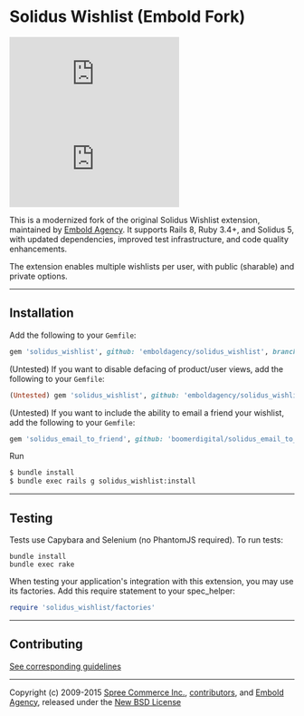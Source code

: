 # Solidus Wishlist (Embold Fork)

[![Build and Deploy](https://embold.net/api/github/badge/workflow-status.php?repo=solidus_wishlistworkflowrelease.yml&workflow=build-and-deploy.yml)](https://github.com/emboldagency/solidus_wishlistworkflowrelease.yml/actions/workflows/build-and-deploy.yml) <!--
-->![Semantic Versioning](https://embold.net/api/github/badge/semver.php?repo=solidus_wishlistworkflowrelease.yml&)

This is a modernized fork of the original Solidus Wishlist extension, maintained by [Embold Agency](https://embold.com/). It supports Rails 8, Ruby 3.4+, and Solidus 5, with updated dependencies, improved test infrastructure, and code quality enhancements.

The extension enables multiple wishlists per user, with public (sharable) and private options.

---

## Installation

Add the following to your `Gemfile`:
```ruby
gem 'solidus_wishlist', github: 'emboldagency/solidus_wishlist', branch: 'master'
```

(Untested) If you want to disable defacing of product/user views, add the following to your `Gemfile`:
```ruby
(Untested) gem 'solidus_wishlist', github: 'emboldagency/solidus_wishlist', branch: 'master', require: 'solidus_wishlist_no_deface'
```

(Untested) If you want to include the ability to email a friend your wishlist, add the following to your `Gemfile`:
```ruby
gem 'solidus_email_to_friend', github: 'boomerdigital/solidus_email_to_friend', branch: 'master'
```

Run
```sh
$ bundle install
$ bundle exec rails g solidus_wishlist:install
```

---

## Testing

Tests use Capybara and Selenium (no PhantomJS required). To run tests:
```shell
bundle install
bundle exec rake
```

When testing your application's integration with this extension, you may use its factories. Add this require statement to your spec_helper:
```ruby
require 'solidus_wishlist/factories'
```

---

## Contributing

[See corresponding guidelines][1]

---

Copyright (c) 2009-2015 [Spree Commerce Inc.][4], [contributors][5], and [Embold Agency](https://embold.net/), released under the [New BSD License][3]

[1]: https://github.com/emboldagency/solidus_wishlist/blob/master/CONTRIBUTING.md
[3]: https://github.com/emboldagency/solidus_wishlist/blob/master/LICENSE.md
[4]: https://github.com/spree
[5]: https://github.com/emboldagency/solidus_wishlist/graphs/contributors
